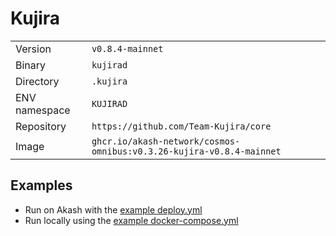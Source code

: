 # Kujira

| | |
|---|---|
|Version|`v0.8.4-mainnet`|
|Binary|`kujirad`|
|Directory|`.kujira`|
|ENV namespace|`KUJIRAD`|
|Repository|`https://github.com/Team-Kujira/core`|
|Image|`ghcr.io/akash-network/cosmos-omnibus:v0.3.26-kujira-v0.8.4-mainnet`|

## Examples

- Run on Akash with the [example deploy.yml](./deploy.yml)
- Run locally using the [example docker-compose.yml](./docker-compose.yml)
